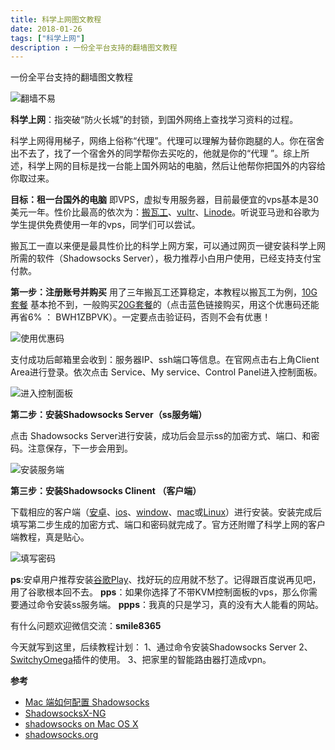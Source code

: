 ```yaml
---
title: 科学上网图文教程
date: 2018-01-26
tags: ["科学上网"]
description : 一份全平台支持的翻墙图文教程
---
```


一份全平台支持的翻墙图文教程
<!-- excerpt -->
![翻墙不易](http://upload-images.jianshu.io/upload_images/1374969-2b60e6f0a92b0655.jpg?imageMogr2/auto-orient/strip%7CimageView2/2/w/1240)

 **科学上网**：指突破“防火长城”的封锁，到国外网络上查找学习资料的过程。

科学上网得用梯子，网络上俗称“代理”。代理可以理解为替你跑腿的人。你在宿舍出不去了，找了一个宿舍外的同学帮你去买吃的，他就是你的“代理 ”。综上所述，科学上网的目标是找一台能上国外网站的电脑，然后让他帮你把国外的内容给你取过来。

**目标：租一台国外的电脑**
即VPS，虚拟专用服务器，目前最便宜的vps基本是30美元一年。性价比最高的依次为：[搬瓦工](https://bwh8.net/aff.php?aff=24326)、[vultr](https://www.vultr.com/)、[Linode](https://www.linode.com/)。听说亚马逊和谷歌为学生提供免费使用一年的vps，同学们可以尝试。

搬瓦工一直以来便是最具性价比的科学上网方案，可以通过网页一键安装科学上网所需的软件（Shadowsocks Server），极力推荐小白用户使用，已经支持支付宝付款。

**第一步：注册账号并购买**
用了三年搬瓦工还算稳定，本教程以搬瓦工为例，[10G套餐](https://bwh8.net/aff.php?aff=24326) 基本抢不到，一般购买[20G套餐](https://bwh1.net/aff.php?aff=24326&gid=1)的（点击蓝色链接购买，用这个优惠码还能再省6% ： BWH1ZBPVK）。一定要点击验证码，否则不会有优惠！

![使用优惠码](http://upload-images.jianshu.io/upload_images/1374969-6ea007ab7511c076.png?imageMogr2/auto-orient/strip%7CimageView2/2/w/1240)

支付成功后邮箱里会收到：服务器IP、ssh端口等信息。在官网点击右上角Client Area进行登录。依次点击 Service、My service、Control Panel进入控制面板。

![进入控制面板](http://upload-images.jianshu.io/upload_images/1374969-57cd9de9303630ee.png?imageMogr2/auto-orient/strip%7CimageView2/2/w/1240)


**第二步：安装Shadowsocks Server（ss服务端）**

点击 Shadowsocks Server进行安装，成功后会显示ss的加密方式、端口、和密码。注意保存，下一步会用到。

![安装服务端](http://upload-images.jianshu.io/upload_images/1374969-ba14d089261c9872.png?imageMogr2/auto-orient/strip%7CimageView2/2/w/1240)


**第三步：安装Shadowsocks Clinent （客户端）**

下载相应的客户端（[安卓](https://github.com/shadowsocks/shadowsocks-android/releases)、[ios](https://github.com/shadowsocks/shadowsocks-iOS/releases)、[window](https://github.com/shadowsocks/shadowsocks-windows/releases)、[mac](https://github.com/shadowsocks/ShadowsocksX-NG/releases)或[Linux](https://github.com/shadowsocks/shadowsocks-qt5/releases)）进行安装。安装完成后填写第二步生成的加密方式、端口和密码就完成了。官方还附赠了科学上网的客户端教程，真是贴心。

![填写密码](http://upload-images.jianshu.io/upload_images/1374969-7be799614a30354c.png?imageMogr2/auto-orient/strip%7CimageView2/2/w/1240)



**ps**:安卓用户推荐安装[谷歌Play](https://play.google.com/)、找好玩的应用就不愁了。记得跟百度说再见吧，用了谷歌根本回不去。
**pps**：如果你选择了不带KVM控制面板的vps，那么你需要通过命令安装ss服务端。
**ppps**：我真的只是学习，真的没有大人能看的网站。

有什么问题欢迎微信交流：**smile8365**

今天就写到这里，后续教程计划：
1、通过命令安装Shadowsocks Server
2、[SwitchyOmega](https://github.com/FelisCatus/SwitchyOmega)插件的使用。
3、把家里的智能路由器打造成vpn。

**参考**

- [Mac 端如何配置 Shadowsocks](http://16bing.com/2017/02/18/mac-shadowsocks/)
- [ShadowsocksX-NG](https://github.com/shadowsocks/ShadowsocksX-NG)
- [shadowsocks on Mac OS X](https://lvii.gitbooks.io/outman/content/ss.mac.html)
- [shadowsocks.org](https://shadowsocks.org/en/download/clients.html)